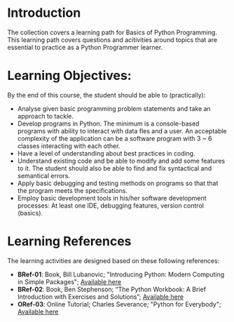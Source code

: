 
# Introduction

The collection covers a learning path for Basics of Python Programming. This learning path covers questions and acitivities around topics that are essential to practice as a Python Programmer learner.

# Learning Objectives:

By the end of this course, the student should be able to (practically): 
- Analyse given basic programming problem statements and take an approach to tackle.  
- Develop programs in Python. The minimum is a console-based programs with ability to interact with data fles and a user. An acceptable complexity of the application can be a software program with 3 ~ 6 classes interacting with each other. 
- Have a level of understanding about best practices in coding. 
- Understand existing code and be able to modify and add some features to it. The student should also be able to find and fix syntactical and semantical errors. 
- Apply basic debugging and testing methods on programs so that that the program meets the specifications. 
- Employ basic development tools in his/her software development processes: At least one IDE, debugging features, version control (basics).

# Learning References

The learning activities are designed based on these following references:

- **BRef-01**: Book, Bill Lubanovic; "Introducing Python: Modern Computing in Simple Packages"; [Available here](https://www.oreilly.com/library/view/introducing-python-2nd/9781492051374/) 
- **BRef-02**: Book, Ben Stephenson; “The Python Workbook: A Brief Introduction with Exercises and Solutions”; [Available here](https://link.springer.com/book/10.1007/978-3-030-18873-3)
- **ORef-03**: Online Tutorial; Charles Severance; "Python for Everybody"; [Available here](https://books.trinket.io/pfe/index.html)
​
